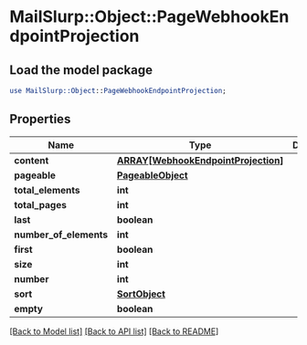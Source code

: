 # MailSlurp::Object::PageWebhookEndpointProjection

## Load the model package
```perl
use MailSlurp::Object::PageWebhookEndpointProjection;
```

## Properties
Name | Type | Description | Notes
------------ | ------------- | ------------- | -------------
**content** | [**ARRAY[WebhookEndpointProjection]**](WebhookEndpointProjection) |  | [optional] 
**pageable** | [**PageableObject**](PageableObject) |  | [optional] 
**total_elements** | **int** |  | 
**total_pages** | **int** |  | 
**last** | **boolean** |  | [optional] 
**number_of_elements** | **int** |  | [optional] 
**first** | **boolean** |  | [optional] 
**size** | **int** |  | [optional] 
**number** | **int** |  | [optional] 
**sort** | [**SortObject**](SortObject) |  | [optional] 
**empty** | **boolean** |  | [optional] 

[[Back to Model list]](../README#documentation-for-models) [[Back to API list]](../README#documentation-for-api-endpoints) [[Back to README]](../README)


